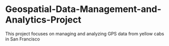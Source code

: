 # Geospatial-Data-Management-and-Analytics-Project
This project focuses on managing and analyzing GPS data from yellow cabs in San Francisco
